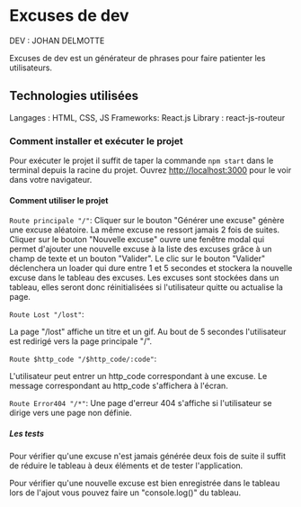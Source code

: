 # Excuses de dev

DEV : JOHAN DELMOTTE

Excuses de dev est un générateur de phrases pour faire patienter les utilisateurs.

## Technologies utilisées

Langages : HTML, CSS, JS
Frameworks: React.js
Library : react-js-routeur

### Comment installer et exécuter le projet

Pour exécuter le projet il suffit de taper la commande `npm start` dans le terminal depuis la racine du projet.
Ouvrez [http://localhost:3000](http://localhost:3000) pour le voir dans votre navigateur.

#### Comment utiliser le projet

`Route principale "/"`:
Cliquer sur le bouton "Générer une excuse" génère une excuse aléatoire. La même excuse ne ressort jamais 2 fois de suites.
Cliquer sur le bouton "Nouvelle excuse" ouvre une fenêtre modal qui permet d'ajouter une nouvelle excuse à la liste des excuses
grâce à un champ de texte et un bouton "Valider". Le clic sur le bouton "Valider" déclenchera un loader qui dure entre 1 et 5
secondes et stockera la nouvelle excuse dans le tableau des excuses.
Les excuses sont stockées dans un tableau, elles seront donc réinitialisées si l'utilisateur quitte ou actualise la page.

`Route Lost "/lost"`:

La page "/lost" affiche un titre et un gif. Au bout de 5 secondes l'utilisateur est redirigé vers la page principale "/".

`Route $http_code "/$http_code/:code"`:

L'utilisateur peut entrer un http_code correspondant à une excuse. Le message correspondant au http_code s'affichera à l'écran.

`Route Error404 "/*"`:
Une page d'erreur 404 s'affiche si l'utilisateur se dirige vers une page non définie.

##### Les tests

Pour vérifier qu'une excuse n'est jamais générée deux fois de suite il suffit de réduire le tableau à deux éléments et de tester
l'application.

Pour vérifier qu'une nouvelle excuse est bien enregistrée dans le tableau lors de l'ajout vous pouvez faire un "console.log()"
du tableau.
